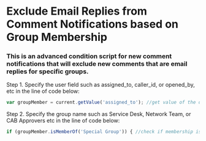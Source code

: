 # Exclude Email Replies from Comment Notifications based on Group Membership

### This is an advanced condition script for new comment notifications that will exclude new comments that are email replies for specific groups.  

Step 1.
Specify the user field such as assigned_to, caller_id, or opened_by, etc in the line of code below:

```js 
var groupMember = current.getValue('assigned_to'); //get value of the desired field
```

Step 2.
Specify the group name such as Service Desk, Network Team, or CAB Approvers etc in the line of code below:

```js
if (groupMember.isMemberOf('Special Group')) { //check if membership is true
```
